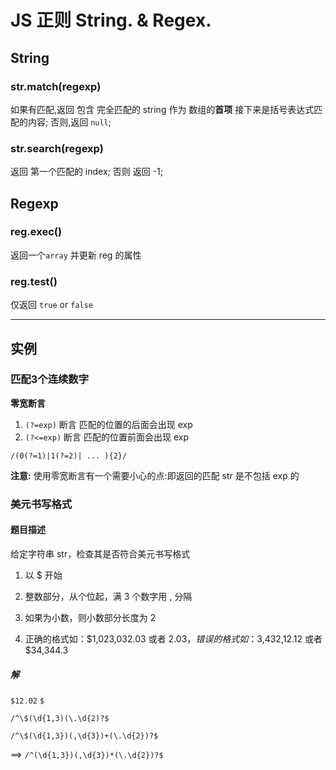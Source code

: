 # JS 正则 String. & Regex.

## String

### str.match(regexp)

如果有匹配,返回 包含 完全匹配的 string 作为 数组的**首项** 接下来是括号表达式匹配的内容;
否则,返回 `null`;

### str.search(regexp)

返回 第一个匹配的 index;
否则 返回 -1;


## Regexp

### reg.exec()

返回一个`array`  并更新 reg 的属性

### reg.test()

仅返回 `true` or `false`

***

## 实例

### 匹配3个连续数字

**零宽断言**

1. `(?=exp)` 断言 匹配的位置的后面会出现 exp
2. `(?<=exp)` 断言 匹配的位置前面会出现 exp


`/(0(?=1)|1(?=2)| ... ){2}/`


**注意:**
使用零宽断言有一个需要小心的点:即返回的匹配 str 是不包括 exp 的


### 美元书写格式

#### 题目描述
给定字符串 str，检查其是否符合美元书写格式
1. 以 $ 开始


2. 整数部分，从个位起，满 3 个数字用 , 分隔


3. 如果为小数，则小数部分长度为 2


4. 正确的格式如：$1,023,032.03 或者 $2.03，错误的格式如：$3,432,12.12 或者 $34,344.3

##### 解

`$12.02`
`$`

`/^\$(\d{1,3)(\.\d{2)?$`

`/^\$(\d{1,3})(,\d{3})+(\.\d{2})?$`

==> `/^(\d{1,3})(,\d{3})*(\.\d{2})?$`